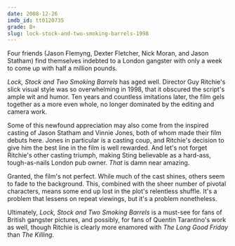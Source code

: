 ```yaml
---
date: 2008-12-26
imdb_id: tt0120735
grade: B+
slug: lock-stock-and-two-smoking-barrels-1998
---
```


Four friends (Jason Flemyng, Dexter Fletcher, Nick Moran, and Jason Statham) find themselves indebted to a London gangster with only a week to come up with half a million pounds.

_Lock, Stock and Two Smoking Barrels_ has aged well. Director Guy Ritchie's slick visual style was so overwhelming in 1998, that it obscured the script's ample wit and humor. Ten years and countless imitations later, the film gels together as a more even whole, no longer dominated by the editing and camera work.

Some of this newfound appreciation may also come from the inspired casting of Jason Statham and Vinnie Jones, both of whom made their film debuts here. Jones in particular is a casting coup, and Ritchie's decision to give him the best line in the film is well rewarded. And let's not forget Ritchie's other casting triumph, making Sting believable as a hard-ass, tough-as-nails London pub owner. _That_ is damn near amazing.

Granted, the film's not perfect. While much of the cast shines, others seem to fade to the background. This, combined with the sheer number of pivotal characters, means some end up lost in the plot's relentless shuffle. It's a problem that lessens on repeat viewings, but it's a problem nonetheless.

Ultimately, _Lock, Stock and Two Smoking Barrels_ is a must-see for fans of British gangster pictures, and possibly, for fans of Quentin Tarantino's work as well, though Ritchie is clearly more enamored with <span data-imdb-id="tt0081070">_The Long Good Friday_</span> than <span data-imdb-id="tt0049406">_The Killing_</span>.
